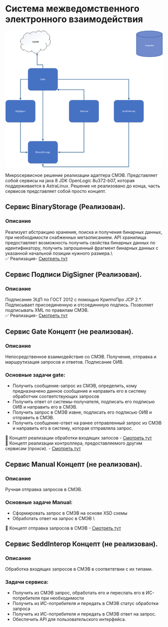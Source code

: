 # Система межведомственного электронного взаимодействия
![alt text](https://github.com/disant9807/SMEV/blob/main/Schema.png?raw=true)

Микросервисное решение реализации адаптера СМЭВ. Представляет собой сервисы на java 8 JDK OpenLogic 8u372-b07, которая поддерживается в AstraLinux. Решение не реализовано до конца, часть сервисов представляет собой просто концепт.

## Сервис BinaryStorage (Реализован).
### Описание
Реализует абстракцию хранения, поиска и получения бинарных данных, при необходимости снабженных метаописанием.
API хранилища предоставляет возможность получить свойства бинарных данных по идентификатору, получить запрошенный фрагмент бинарных данных с указанной начальной позиции нужного размера.\  
:white_check_mark: Реализация- [Смотреть тут](https://github.com/disant9807/SmevBinarystorage)

## Сервис Подписи DigSigner (Реализован).
### Описание
Подписание ЭЦП по ГОСТ 2012 с помощью КриптоПро JCP 2.*. Подписывает присоединенную и отсоединнную подпись. Позволяет подписывать XML по правилам СМЭВ.\
:white_check_mark: Реализация- [Смотреть тут](https://github.com/disant9807/QuerySign/tree/master)

## Сервис Gate Концепт (не реализован).
### Описание
Непосредственное взаимодействие со СМЭВ. Получение, отправка и маршрутизация запросов и ответов. Подписание ОИВ.
### Основные задачи gate:
- Получить сообщение-запрос из СМЭВ, определить, кому предназначено данное сообщение и направить его в систему обработчик соответствующих запросов
- Получить ответ от системы-получателя, подписать его подписью ОИВ и направить его в СМЭВ.
- Получить запрос в СМЭВ извне, подписать его подписью ОИВ и отправить в СМЭВ.
- Получить сообщение-ответ на ранее отправленный запрос из СМЭВ и направить его в систему, которая отправляла запрос.

:black_square_button: Концепт реализации обработки входящих запосов - [Смотреть тут](https://github.com/disant9807/GateSmev/blob/1ddcfcd53aeba0100e76a502060f294cdb3a3f75/server/src/main/java/ru/spandco/binstorage/server/sheduling/SmevRequestWatcher.java) \
:black_square_button: Концепт реализации контроллера, предоставляемого другим сервисам (прокси). - [Смотреть тут](https://github.com/disant9807/GateSmev/blob/1ddcfcd53aeba0100e76a502060f294cdb3a3f75/server/src/main/java/ru/spandco/binstorage/server/controllers/GateController.java) 

## Сервис Manual Концепт (не реализован).
### Описание
Ручная отправка запросов в СМЭВ.
### Основные задаче Manual:
- Сформировать запрос в СМЭВ на основе XSD схемы
- Обработать ответ на запрос в СМЭВ \

:black_square_button: Концепт отправка запросов в СМЭВ - [Смотреть тут](https://github.com/disant9807/SmevManual/blob/master/server/src/main/java/ru/spandco/binstorage/server/controllers/ManualController.java)

## Сервис SeddInterop Концепт (не реализован).
### Описание
Обработка входящих запросов в СМЭВ в соответвтвии с их типами.
### Задачи сервиса:
- Получить из СМЭВ запрос, обработать его и переслать его в ИС-потребителя при необходимости
- Получить из ИС-потребителя и передать в СМЭВ статус обработки запроса
- Получить из ИС-потребителя и передать в СМЭВ ответ на запрос.
- Обеспечить API для пользовательского интерфейса.

